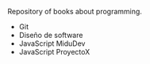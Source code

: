 Repository of books about programming.

- Git
- Diseño de software
- JavaScript MiduDev
- JavaScript ProyectoX
